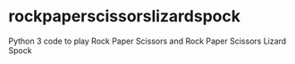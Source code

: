 # rockpaperscissorslizardspock
Python 3 code to play Rock Paper Scissors and Rock Paper Scissors Lizard Spock
